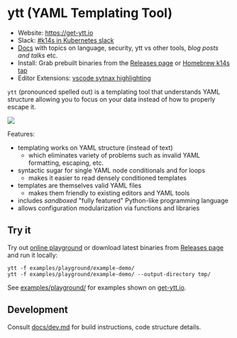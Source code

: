 # ytt (YAML Templating Tool)

- Website: https://get-ytt.io
- Slack: [#k14s in Kubernetes slack](https://slack.kubernetes.io)
- [Docs](docs/README.md) with topics on language, security, ytt vs other tools, _blog posts and talks_ etc.
- Install: Grab prebuilt binaries from the [Releases page](https://github.com/k14s/ytt/releases) or [Homebrew k14s tap](https://github.com/k14s/homebrew-tap)
- Editor Extensions: [vscode sytnax highlighting](https://marketplace.visualstudio.com/items?itemName=ewrenn.vscode-ytt)

`ytt` (pronounced spelled out) is a templating tool that understands YAML structure allowing you to focus on your data instead of how to properly escape it.

[![](docs/ytt-playground-screenshot.png)](https://get-ytt.io/#example:example-demo)

Features:

- templating works on YAML structure (instead of text)
  - which eliminates variety of problems such as invalid YAML formatting, escaping, etc.
- syntactic sugar for single YAML node conditionals and for loops
  - makes it easier to read densely conditioned templates
- templates are themselves valid YAML files
  - makes them friendly to existing editors and YAML tools
- includes *sandboxed* "fully featured" Python-like programming language
- allows configuration modularization via functions and libraries

## Try it

Try out [online playground](https://get-ytt.io) or download latest binaries from [Releases page](https://github.com/k14s/ytt/releases) and run it locally:

```
ytt -f examples/playground/example-demo/
ytt -f examples/playground/example-demo/ --output-directory tmp/
```

See [examples/playground/](examples/playground/) for examples shown on [get-ytt.io](https://get-ytt.io).

## Development

Consult [docs/dev.md](docs/dev.md) for build instructions, code structure details.
